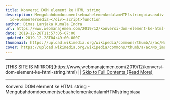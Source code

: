 ```yaml
---
title: Konversi DOM element ke HTML string
description: MengubahdomdocumentsebuahelemenkedalamHTMlstringbiasa<div
  id=elemenTersedia></div><script>function
author: Dimas Lanjaka Kumala Indra
url: https://www.webmanajemen.com/2019/12/konversi-dom-element-ke-html-string.html
date: 2019-12-28T11:57:05+07:00
updated: 2019-12-28T04:49:00.000Z
thumbnail: https://upload.wikimedia.org/wikipedia/commons/thumb/a/ac/No_image_available.svg/2048px-No_image_available.svg.png
cover: https://upload.wikimedia.org/wikipedia/commons/thumb/a/ac/No_image_available.svg/2048px-No_image_available.svg.png
---
```


<hr/> [THIS SITE IS MIRROR](https://www.webmanajemen.com/2019/12/konversi-dom-element-ke-html-string.html) || <a href="https://www.webmanajemen.com/2019/12/konversi-dom-element-ke-html-string.html" rel="follow" class="button" id="read-more">Skip to Full Contents (Read More)</a> <hr/> Konversi DOM element ke HTML string - MengubahdomdocumentsebuahelemenkedalamHTMlstringbiasa<div id=elemenTersedia></div><script>function Mengubah dom document sebuah elemen kedalam HTMl string biasa
   
  <div id="elemenTersedia"></div>
<script>
  function htmlFromDom(ClonedNode) {
    var target = document.getElementById('element-help <hr/> [THIS SITE IS MIRROR](https://www.webmanajemen.com/2019/12/konversi-dom-element-ke-html-string.html) || <a href="https://www.webmanajemen.com/2019/12/konversi-dom-element-ke-html-string.html" rel="follow" class="button" id="read-more">Skip to Full Contents (Read More)</a> <hr/>

<script>
    if (location.host.includes('dimaslanjaka12')) {
      location.replace('https://www.webmanajemen.com/2019/12/konversi-dom-element-ke-html-string.html');
    }
  </script>